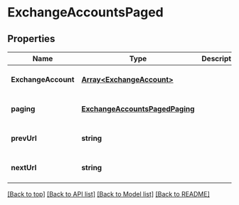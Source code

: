 # ExchangeAccountsPaged

## Properties

|Name | Type | Description | Notes|
|------------ | ------------- | ------------- | -------------|
|**ExchangeAccount** | [**Array&lt;ExchangeAccount&gt;**](ExchangeAccount.md) |  | [optional] [default to undefined]|
|**paging** | [**ExchangeAccountsPagedPaging**](ExchangeAccountsPagedPaging.md) |  | [optional] [default to undefined]|
|**prevUrl** | **string** |  | [optional] [default to undefined]|
|**nextUrl** | **string** |  | [optional] [default to undefined]|




[[Back to top]](#) [[Back to API list]](../../README.md#documentation-for-api-endpoints) [[Back to Model list]](../../README.md#documentation-for-models) [[Back to README]](../../README.md)
